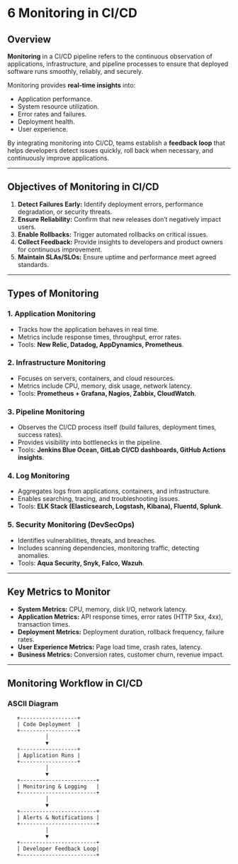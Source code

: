 # 6 Monitoring in CI/CD

## Overview

**Monitoring** in a CI/CD pipeline refers to the continuous observation of applications, infrastructure, and pipeline processes to ensure that deployed software runs smoothly, reliably, and securely.  

Monitoring provides **real-time insights** into:
- Application performance.
- System resource utilization.
- Error rates and failures.
- Deployment health.
- User experience.  

By integrating monitoring into CI/CD, teams establish a **feedback loop** that helps developers detect issues quickly, roll back when necessary, and continuously improve applications.

---

## Objectives of Monitoring in CI/CD

1. **Detect Failures Early:** Identify deployment errors, performance degradation, or security threats.  
2. **Ensure Reliability:** Confirm that new releases don’t negatively impact users.  
3. **Enable Rollbacks:** Trigger automated rollbacks on critical issues.  
4. **Collect Feedback:** Provide insights to developers and product owners for continuous improvement.  
5. **Maintain SLAs/SLOs:** Ensure uptime and performance meet agreed standards.  

---

## Types of Monitoring

### 1. **Application Monitoring**
- Tracks how the application behaves in real time.  
- Metrics include response times, throughput, error rates.  
- Tools: **New Relic, Datadog, AppDynamics, Prometheus**.  

### 2. **Infrastructure Monitoring**
- Focuses on servers, containers, and cloud resources.  
- Metrics include CPU, memory, disk usage, network latency.  
- Tools: **Prometheus + Grafana, Nagios, Zabbix, CloudWatch**.  

### 3. **Pipeline Monitoring**
- Observes the CI/CD process itself (build failures, deployment times, success rates).  
- Provides visibility into bottlenecks in the pipeline.  
- Tools: **Jenkins Blue Ocean, GitLab CI/CD dashboards, GitHub Actions insights**.  

### 4. **Log Monitoring**
- Aggregates logs from applications, containers, and infrastructure.  
- Enables searching, tracing, and troubleshooting issues.  
- Tools: **ELK Stack (Elasticsearch, Logstash, Kibana), Fluentd, Splunk**.  

### 5. **Security Monitoring (DevSecOps)**
- Identifies vulnerabilities, threats, and breaches.  
- Includes scanning dependencies, monitoring traffic, detecting anomalies.  
- Tools: **Aqua Security, Snyk, Falco, Wazuh**.  

---

## Key Metrics to Monitor

- **System Metrics:** CPU, memory, disk I/O, network latency.  
- **Application Metrics:** API response times, error rates (HTTP 5xx, 4xx), transaction times.  
- **Deployment Metrics:** Deployment duration, rollback frequency, failure rates.  
- **User Experience Metrics:** Page load time, crash rates, latency.  
- **Business Metrics:** Conversion rates, customer churn, revenue impact.  

---

## Monitoring Workflow in CI/CD

### ASCII Diagram
```text
   +------------------+
   | Code Deployment  |
   +------------------+
            │
            ▼
   +------------------+
   | Application Runs |
   +------------------+
            │
            ▼
   +------------------------+
   | Monitoring & Logging   |
   +------------------------+
            │
            ▼
   +------------------------+
   | Alerts & Notifications |
   +------------------------+
            │
            ▼
   +------------------------+
   | Developer Feedback Loop|
   +------------------------+
